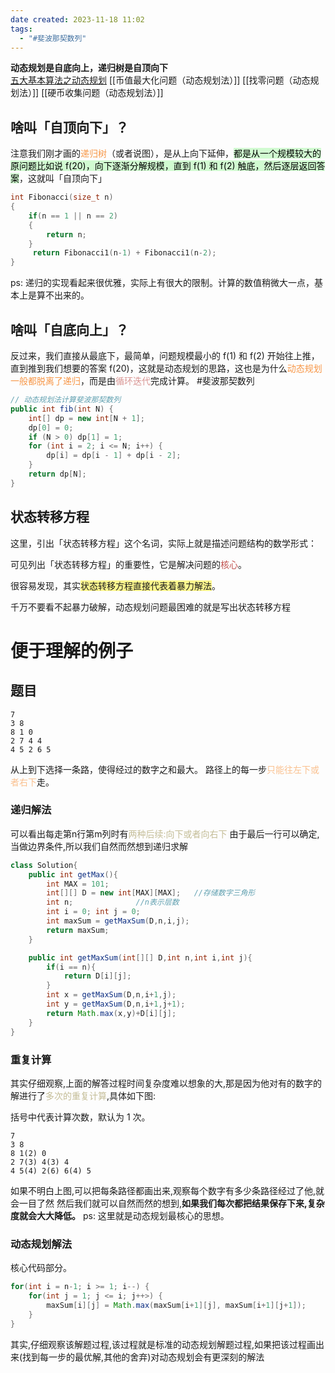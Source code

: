 ```yaml
---
date created: 2023-11-18 11:02
tags:
  - "#斐波那契数列"
---
```


**动态规划是自底向上，递归树是自顶向下**\
[五大基本算法之动态规划](https://houbb.github.io/2020/01/23/data-struct-learn-07-base-dp)
[[币值最大化问题（动态规划法）]]
[[找零问题（动态规划法）]]
[[硬币收集问题（动态规划法）]]
## 啥叫「自顶向下」？

注意我们刚才画的<font color="#f79646">递归树</font>（或者说图），是从上向下延伸，<mark style="background: #BBFABBA6;">都是从一个规模较大的原问题比如说 f(20)，向下逐渐分解规模，直到 f(1) 和 f(2) 触底，然后逐层返回答案</mark>，这就叫「自顶向下」

```CPP
int Fibonacci(size_t n)    
{
	if(n == 1 || n == 2)
	{
		return n;
	}
	 return Fibonacci1(n-1) + Fibonacci1(n-2);
}
```

ps: 递归的实现看起来很优雅，实际上有很大的限制。计算的数值稍微大一点，基本上是算不出来的。

## 啥叫「自底向上」？

反过来，我们直接从最底下，最简单，问题规模最小的 f(1) 和 f(2) 开始往上推，直到推到我们想要的答案 f(20)，这就是动态规划的思路，这也是为什么<font color="#f79646">动态规划一般都脱离了递归</font>，而是由<font color="#d99694">循环迭代</font>完成计算。
#斐波那契数列

```java
// 动态规划法计算斐波那契数列
public int fib(int N) {
    int[] dp = new int[N + 1];
    dp[0] = 0;
    if (N > 0) dp[1] = 1;
    for (int i = 2; i <= N; i++) {
        dp[i] = dp[i - 1] + dp[i - 2];
    }
    return dp[N];
}
```

## 状态转移方程

这里，引出「状态转移方程」这个名词，实际上就是描述问题结构的数学形式：

可见列出「状态转移方程」的重要性，它是解决问题的<font color="#c0504d">核心</font>。

很容易发现，其实<span style="background:#fff88f">状态转移方程直接代表着暴力解法</span>。

千万不要看不起暴力破解，动态规划问题最困难的就是写出状态转移方程

# 便于理解的例子

## 题目

```
7
3 8
8 1 0
2 7 4 4 
4 5 2 6 5
```

从上到下选择一条路，使得经过的数字之和最大。
路径上的每一步<font color="#fac08f">只能往左下或者右下</font>走。

### 递归解法

可以看出每走第n行第m列时有<font color="#c4bd97">两种后续:向下或者向右下</font>
由于最后一行可以确定,当做边界条件,所以我们自然而然想到递归求解

```java
class Solution{
	public int getMax(){
		int MAX = 101;
		int[][] D = new int[MAX][MAX];   //存储数字三角形
		int n;              //n表示层数
		int i = 0; int j = 0;
		int maxSum = getMaxSum(D,n,i,j);
		return maxSum;
	}

	public int getMaxSum(int[][] D,int n,int i,int j){
		if(i == n){
			return D[i][j];
		}
		int x = getMaxSum(D,n,i+1,j);
		int y = getMaxSum(D,n,i+1,j+1);
		return Math.max(x,y)+D[i][j];
	}
}
```

### 重复计算

其实仔细观察,上面的解答过程时间复杂度难以想象的大,那是因为他对有的数字的解进行了<font color="#c4bd97">多次的重复计算</font>,具体如下图:

括号中代表计算次数，默认为 1 次。

```
7
3 8
8 1(2) 0
2 7(3) 4(3) 4 
4 5(4) 2(6) 6(4) 5
```

如果不明白上图,可以把每条路径都画出来,观察每个数字有多少条路径经过了他,就会一目了然
然后我们就可以自然而然的想到,**如果我们每次都把结果保存下来,复杂度就会大大降低。**
ps: 这里就是动态规划最核心的思想。

### 动态规划解法

核心代码部分。

```java
for(int i = n-1; i >= 1; i--) {
	for(int j = 1; j <= i; j++>) {
		maxSum[i][j] = Math.max(maxSum[i+1][j], maxSum[i+1][j+1]);
	}
}
```

其实,仔细观察该解题过程,该过程就是标准的动态规划解题过程,如果把该过程画出来(找到每一步的最优解,其他的舍弃)对动态规划会有更深刻的解法
